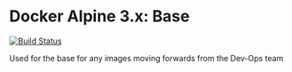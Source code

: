 # Docker Alpine 3.x: Base

[![Build Status](http://drone.liskl.com/api/badges/liskl/tstllc-alpine-base/status.svg)](http://drone.liskl.com/liskl/tstllc-alpine-base)

Used for the base for any images moving forwards from the Dev-Ops team

